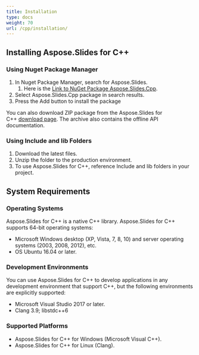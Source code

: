 ```yaml
---
title: Installation
type: docs
weight: 70
url: /cpp/installation/
---
```


## **Installing Aspose.Slides for C++**
### **Using Nuget Package Manager**
1. In Nuget Package Manager, search for Aspose.Slides. 
   1. Here is the [Link to NuGet Package Aspose.Slides.Cpp](https://www.nuget.org/packages/Aspose.Slides.Cpp).
1. Select Aspose.Slides.Cpp package in search results.
1. Press the Add button to install the package



You can also download ZIP package from the Aspose.Slides for C++ [download page](https://downloads.aspose.com/slides/cpp). The archive also contains the offline API documentation.
### **Using Include and lib Folders**
1. Download the latest files.
1. Unzip the folder to the production environment.
1. To use Aspose.Slides for C++, reference Include and lib folders in your project.
## **System Requirements**
### **Operating Systems**
Aspose.Slides for C++ is a native C++ library. Aspose.Slides for C++ supports 64-bit operating systems:

- Microsoft Windows desktop (XP, Vista, 7, 8, 10) and server operating systems (2003, 2008, 2012), etc.
- OS Ubuntu 16.04 or later.
### **Development Environments**
You can use Aspose.Slides for C++ to develop applications in any development environment that support C++, but the following environments are explicitly supported:

- Microsoft Visual Studio 2017 or later.
- Clang 3.9; libstdc++6
### **Supported Platforms**
- Aspose.Slides for C++ for Windows (Microsoft Visual C++).
- Aspose.Slides for C++ for Linux (Clang).


